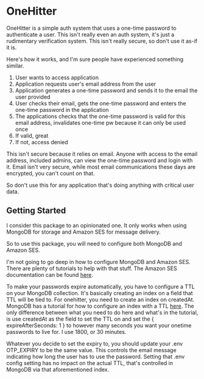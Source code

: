 # OneHitter
OneHitter is a simple auth system that uses a one-time password to authenticate a user. This isn't really even an auth system, it's just a rudimentary verification system. This isn't really secure, so don't use it as-if it is.

Here's how it works, and I'm sure people have experienced something similar. 

1. User wants to access application
2. Application requests user's email address from the user
3. Application generates a one-time password and sends it to the email the user provided
4. User checks their email, gets the one-time password and enters the one-time password in the application
5. The applications checks that the one-time password is valid for this email address, invalidates one-time pw because it can only be used once
6. If valid, great
7. If not, access denied

This isn't secure because it relies on email. Anyone with access to the email address, included admins, can view the one-time password and login with it. Email isn't very secure, while most email communications these days are encrypted, you can't count on that. 

So don't use this for any application that's doing anything with critical user data.

## Getting Started 

I consider this package to an opinionated one. It only works when using MongoDB for storage and Amazon SES for message delivery.

So to use this package, you will need to configure both MongoDB and Amazon SES. 

I'm not going to go deep in how to configure MongoDB and Amazon SES. There are plenty of tutorials to help with that stuff. The Amazon SES documentation can be found [here](https://docs.aws.amazon.com/ses/latest/dg/send-email.html). 

To make your passwords expire automatically, you have to configure a TTL on your MongoDB collection. It's basically creating an index on a field that TTL will be tied to. For onehitter, you need to create an index on createdAt. MongoDB has a tutorial for how to configure an index with a TTL [here](https://www.mongodb.com/docs/manual/tutorial/expire-data/). The only difference between what you need to do here and what's in the tutorial, is use createdAt as the field to set the TTL on and set the { expireAfterSeconds: 1 } to however many seconds you want your onetime passwords to live for. I use 1800, or 30 minutes. 

Whatever you decide to set the expiry to, you should update your .env OTP_EXPIRY to be the same value. This controls the email message indicating how long the user has to use the password. Setting that .env config setting has no impact on the actual TTL, that's controlled in MongoDB via that aforementioned index.